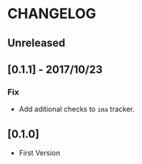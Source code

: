 # CHANGELOG

## Unreleased

## [0.1.1] - 2017/10/23
### Fix
- Add aditional checks to `ima` tracker.

## [0.1.0]
- First Version